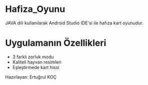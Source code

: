 # Hafiza_Oyunu

JAVA dili kullanılarak Android Studio IDE'si ile hafıza kart oyunudur. 
# Uygulamanın Özellikleri
- 3 farklı zorluk modu
- Kaliteli hayvan resimleri
- Eşleştirmede kart hissi

Hazırlayan: Ertuğrul KOÇ
